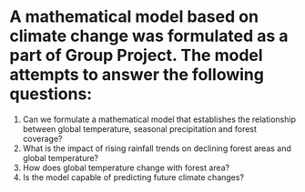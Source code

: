 # A mathematical model based on climate change was formulated as a part of Group Project. The model attempts to answer the following questions:
 1. Can we formulate a mathematical model that establishes the relationship between global temperature, seasonal precipitation and forest coverage?
 2. What is the impact of rising rainfall trends on declining forest areas and global temperature?
 3. How does global temperature change with forest area?
 4. Is the model capable of predicting future climate changes?

